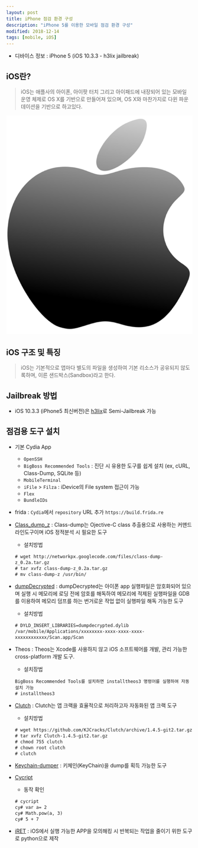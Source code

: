 ```yaml
---
layout: post
title: iPhone 점검 환경 구성
description: "iPhone 5를 이용한 모바일 점검 환경 구성"
modified: 2018-12-14
tags: [mobile, iOS]
---
```


* 디바이스 정보 : iPhone 5 (iOS 10.3.3 - h3lix jailbreak)

## iOS란?
> iOS는 애플사의 아이폰, 아이팟 터치 그리고 아이패드에 내장되어 있는 모바일 운영 체제로 OS X를 기반으로 만들어져 있으며, OS X와 마찬가지로 다윈 파운데이션을 기반으로 하고있다.

![Apple](https://github.com/oneandonlyme/oneandonlyme.github.io/blob/master/_images/2018-12-14/1.png)

## iOS 구조 및 특징
> iOS는 기본적으로 앱마다 별도의 파일을 생성하여 기본 리소스가 공유되지 않도록하며, 이른 샌드박스(Sandbox)라고 한다.
    
## Jailbreak 방법
* iOS 10.3.3 (iPhone5 최신버전)은 [h3lix](https://h3lix.tihmstar.net/)로 Semi-Jailbreak 가능 

## 점검용 도구 설치
* 기본 Cydia App
    * `OpenSSH`
    * `BigBoss Recommended Tools` :  진단 시 유용한 도구를 쉽게 설치 (ex, cURL, Class-Dump, SQLite 등)
    * `MobileTerminal`
    * `iFile` > `Filza` : iDevice의 File system 접근이 가능
    * `Flex`
    * `BundleIDs`
    
* frida : `Cydia`에서 `repository` URL 추가 `https://build.frida.re`

* [Class_dump_z](https://code.google.com/p/networkpx/wiki/class_dump_z) : Class-dump는 Ojective-C class 추출용으로 사용하는 커맨드 라인도구이며 iOS 정적분석 시 필요한 도구
    * 설치방법
    ``` terminal
    # wget http://networkpx.googlecode.com/files/class-dump-z_0.2a.tar.gz
    # tar xvfz class-dump-z_0.2a.tar.gz
    # mv class-dump-z /usr/bin/
    ```
* [dumpDecrypted](https://github.com/stefanesser/dumpdecrypted) : dumpDecrypted는 아이폰 app 실행파일은 암호화되어 있으며 실행 시 메모리에 로딩 전에 암호를 해독하여 메모리에 적제된 실행파일을 GDB를 이용하여 메모리 덤프를 하는 번거로운 작업 없이 실행파일 해독 가능한 도구
    * 설치방법
    ``` terminal
    # DYLD_INSERT_LIBRARIES=dumpdecrypted.dylib /var/mobile/Applications/xxxxxxxx-xxxx-xxxx-xxxx-xxxxxxxxxxxx/Scan.app/Scan
    ```
* Theos : Theos는 Xcode를 사용하지 않고 iOS 소프트웨어를 개발, 관리 가능한 cross-platform 개발 도구. 
    * 설치장법
    ``` terminal
    BigBoss Recommended Tools를 설치하면 installtheos3 명령어를 실행하여 자동 설치 가능
    # installtheos3
    ```
* [Clutch](https://github.com/KJCracks/Clutch) : Clutch는 앱 크랙을 효율적으로 처리하고자 자동화된 앱 크랙 도구
    * 설치방법
    ``` terminal
    # wget https://github.com/KJCracks/Clutch/archive/1.4.5-git2.tar.gz
    # tar xvfz Clutch-1.4.5-git2.tar.gz
    # chmod 755 clutch
    # chown root clutch
    # clutch
    ```
* [Keychain-dumper](https://github.com/ptoomey3/Keychain-Dumper) : 키체인(KeyChain)을 dump를 획득 가능한 도구

    
* [Cycript](https://www.cycript.org)
    * 동작 확인
    ``` terminal
    # cycript
    cy# var a= 2
    cy# Math.pow(a, 3)
    cy# 5 + 7
    ```
* [iRET](https://www.veracode.com/iret-ios-reverse-engineering-toolkit-veracode) : iOS에서 실행 가능한 APP을 모의해킹 시 반복되는 작업을 줄이기 위한 도구로 python으로 제작



